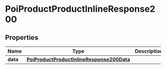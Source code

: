 # PoiProductProductInlineResponse200

## Properties
Name | Type | Description | Notes
------------ | ------------- | ------------- | -------------
**data** | [**PoiProductProductInlineResponse200Data**](PoiProductProductInlineResponse200Data.md) |  | 
